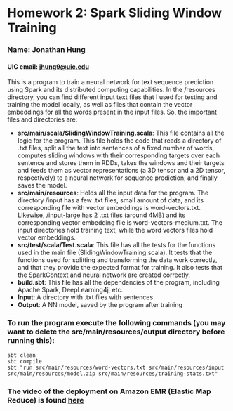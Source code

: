 # Homework 2: Spark Sliding Window Training
### Name: Jonathan Hung

#### UIC email: jhung9@uic.edu

This is a program to train a neural network for text sequence prediction using Spark and its distributed computing
capabilities. In the /resources directory, you can find different input text files that I used for testing and
training the model locally, as well as files that contain the vector embeddings for all the words present in the
input files. So, the important files and directories are:

- **src/main/scala/SlidingWindowTraining.scala**: This file contains all the logic for the program. This file holds the
code that reads a directory of .txt files, split all the text into sentences of a fixed number of words, computes
sliding windows with their corresponding targets over each sentence and stores them in RDDs, takes the windows and their
targets and feeds them as vector representations (a 3D tensor and a 2D tensor, respectively) to a neural network for
sequence prediction, and finally saves the model.
- **src/main/resources**: Holds all the input data for the program. The directory /input has a few .txt files, small
amount of data, and its corresponding file with vector embeddings is word-vectors.txt. Likewise, /input-large has 2 .txt
files (around 4MB) and its corresponding vector embedding file is word-vectors-medium.txt. The input directories hold
training text, while the word vectors files hold vector embeddings.
- **src/test/scala/Test.scala**: This file has all the tests for the functions used in the main file
(SlidingWindowTraining.scala). It tests that the functions used for splitting and transforming the data work correctly,
and that they provide the expected format for training. It also tests that the SparkContext and neural network are
created correctly.
- **build.sbt**: This file has all the dependencies of the program, including Apache Spark, DeepLearning4j, etc.
- **Input**: A directory with .txt files with sentences
- **Output**: A NN model, saved by the program after training
### To run the program execute the following commands (you may want to delete the src/main/resources/output directory before running this):
```
sbt clean
sbt compile
sbt "run src/main/resources/word-vectors.txt src/main/resources/input src/main/resources/model.zip src/main/resources/training-stats.txt"

```

### The video of the deployment on Amazon EMR (Elastic Map Reduce) is found [here](https://youtu.be/qI8PZPiBnFM)